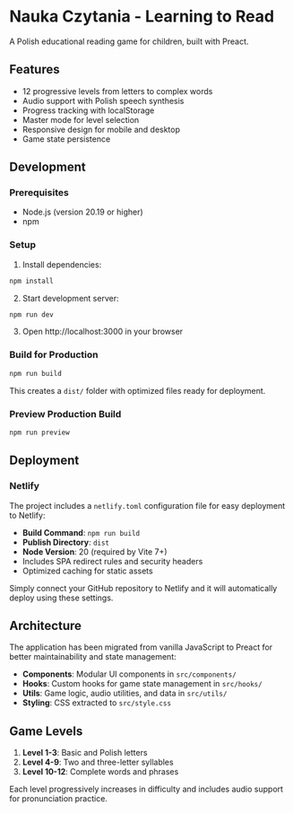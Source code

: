 # Nauka Czytania - Learning to Read

A Polish educational reading game for children, built with Preact.

## Features

- 12 progressive levels from letters to complex words
- Audio support with Polish speech synthesis
- Progress tracking with localStorage
- Master mode for level selection
- Responsive design for mobile and desktop
- Game state persistence

## Development

### Prerequisites

- Node.js (version 20.19 or higher)
- npm

### Setup

1. Install dependencies:
```bash
npm install
```

2. Start development server:
```bash
npm run dev
```

3. Open http://localhost:3000 in your browser

### Build for Production

```bash
npm run build
```

This creates a `dist/` folder with optimized files ready for deployment.

### Preview Production Build

```bash
npm run preview
```

## Deployment

### Netlify

The project includes a `netlify.toml` configuration file for easy deployment to Netlify:

- **Build Command**: `npm run build`
- **Publish Directory**: `dist`
- **Node Version**: 20 (required by Vite 7+)
- Includes SPA redirect rules and security headers
- Optimized caching for static assets

Simply connect your GitHub repository to Netlify and it will automatically deploy using these settings.

## Architecture

The application has been migrated from vanilla JavaScript to Preact for better maintainability and state management:

- **Components**: Modular UI components in `src/components/`
- **Hooks**: Custom hooks for game state management in `src/hooks/`
- **Utils**: Game logic, audio utilities, and data in `src/utils/`
- **Styling**: CSS extracted to `src/style.css`

## Game Levels

1. **Level 1-3**: Basic and Polish letters
2. **Level 4-9**: Two and three-letter syllables
3. **Level 10-12**: Complete words and phrases

Each level progressively increases in difficulty and includes audio support for pronunciation practice.